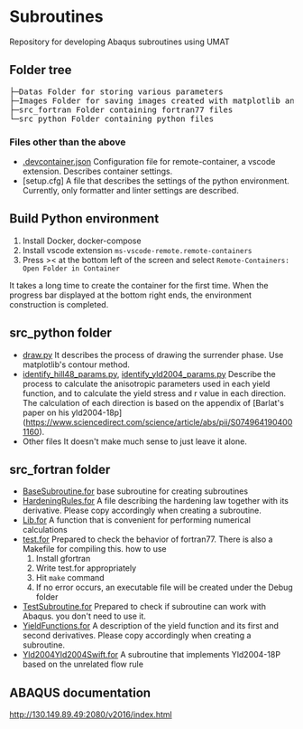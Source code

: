 # Subroutines

Repository for developing Abaqus subroutines using UMAT

## Folder tree

<pre>
├─Datas Folder for storing various parameters
├─Images Folder for saving images created with matplotlib and various images
├─src_fortran Folder containing fortran77 files
└─src_python Folder containing python files
</pre>

### Files other than the above

- [.devcontainer.json](.devcontainer.json)
  Configuration file for remote-container, a vscode extension. Describes container settings.
- [setup.cfg]
  A file that describes the settings of the python environment. Currently, only formatter and linter settings are described.

## Build Python environment

1. Install Docker, docker-compose
1. Install vscode extension `ms-vscode-remote.remote-containers`
1. Press >< at the bottom left of the screen and select `Remote-Containers: Open Folder in Container`

It takes a long time to create the container for the first time. When the progress bar displayed at the bottom right ends, the environment construction is completed.

## src_python folder

- [draw.py](src_python/draw.py)
  It describes the process of drawing the surrender phase. Use matplotlib's contour method.
- [identify_hill48_params.py](src_python/identify_hill48_params.py),
  [identify_yld2004_params.py](src_python/identify_yld2004_params.py)
  Describe the process to calculate the anisotropic parameters used in each yield function, and to calculate the yield stress and r value in each direction. The calculation of each direction is based on the appendix of [Barlat's paper on his yld2004-18p] (https://www.sciencedirect.com/science/article/abs/pii/S0749641904001160).
- Other files
  It doesn't make much sense to just leave it alone.

## src_fortran folder

- [BaseSubroutine.for](src_fortran/BaseSubroutine.for)
  base subroutine for creating subroutines
- [HardeningRules.for](src_fortran/HardeningRules.for)
  A file describing the hardening law together with its derivative. Please copy accordingly when creating a subroutine.
- [Lib.for](src_fortran/Lib.for)
  A function that is convenient for performing numerical calculations
- [test.for](src_fortran/test.for)
  Prepared to check the behavior of fortran77. There is also a Makefile for compiling this. how to use
  1. Install gfortran
  1. Write test.for appropriately
  1. Hit `make` command
  1. If no error occurs, an executable file will be created under the Debug folder
- [TestSubroutine.for](src_fortran/TestSubroutine.for)
  Prepared to check if subroutine can work with Abaqus. you don't need to use it.
- [YieldFunctions.for](src_fortran/YieldFunctions.for)
  A description of the yield function and its first and second derivatives. Please copy accordingly when creating a subroutine.
- [Yld2004Yld2004Swift.for](src_fortran/Yld2004Yld2004Swift.for)
  A subroutine that implements Yld2004-18P based on the unrelated flow rule

## ABAQUS documentation

http://130.149.89.49:2080/v2016/index.html
